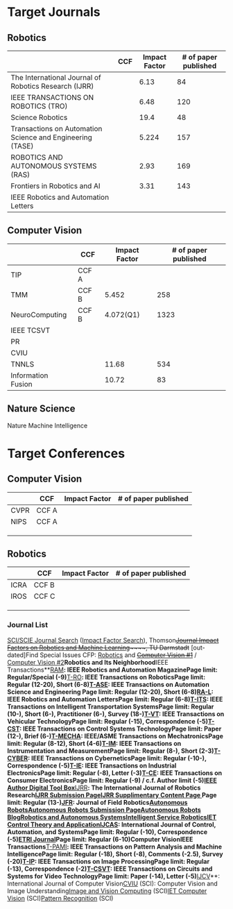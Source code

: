 # Target Journals

## Robotics

|                                                           | CCF  | Impact Factor | # of paper published |
| :-------------------------------------------------------- | ---- | ------------- | -------------------- |
| The International Journal of Robotics Research (IJRR)     |      | 6.13          | 84                   |
| IEEE TRANSACTIONS ON ROBOTICS (TRO)                       |      | 6.48          | 120                  |
| Science Robotics                                          |      | 19.4          | 48                   |
| Transactions on Automation Science and Engineering (TASE) |      | 5.224         | 157                  |
| ROBOTICS AND AUTONOMOUS SYSTEMS (RAS)                     |      | 2.93          | 169                  |
| Frontiers in Robotics and AI                              |      | 3.31          | 143                  |
| IEEE Robotics and Automation Letters                      |      |               |                      |

## Computer Vision

|                    | CCF   | Impact Factor | # of paper published |
| :----------------- | ----- | ------------- | -------------------- |
| TIP                | CCF A |               |                      |
| TMM                | CCF B | 5.452         | 258                  |
| NeuroComputing     | CCF B | 4.072(Q1)     | 1323                 |
| IEEE TCSVT         |       |               |                      |
| PR                 |       |               |                      |
| CVIU               |       |               |                      |
| TNNLS              |       | 11.68         | 534                  |
| Information Fusion |       | 10.72         | 83                   |



## Nature Science

Nature Machine Intelligence



# Target Conferences

## Computer Vision

|      | CCF   | Impact Factor | # of paper published |
| :--- | ----- | ------------- | -------------------- |
| CVPR | CCF A |               |                      |
| NIPS | CCF A |               |                      |
|      |       |               |                      |
|      |       |               |                      |
|      |       |               |                      |

## Robotics

|      | CCF   | Impact Factor | # of paper published |
| :--- | ----- | ------------- | -------------------- |
| ICRA | CCF B |               |                      |
| IROS | CCF C |               |                      |
|      |       |               |                      |
|      |       |               |                      |
|      |       |               |                      |



### Journal List

[SCI/SCIE Journal Search](http://mjl.clarivate.com/) ([Impact Factor Search](https://jcr.clarivate.com/)), Thomson~~[Journal Impact Factors on Robotics and Machine Learning](http://www.ias.informatik.tu-darmstadt.de/Miscellaneous/JournalImpactFactors)~~~~, TU Darmstadt~~ [out-dated]Find Special Issues CFP: [Robotics](http://www.google.com/search?q="special+issue"+site%3Aduerer.usc.edu%2Fpipermail%2Frobotics-worldwide&tbs=qdr:y) and [~~Computer Vision #1~~](http://www.google.com/search?q="special+issue"+site%3Alists.diku.dk%2Fpipermail%2Fimageworld&tbs=qdr:y) / [Computer Vision #2](http://conferences.visionbib.com/Iris-Conferences.html#special)**Robotics and Its Neighborhood**IEEE Transactions**[RAM](http://www.ieee-ras.org/publications/ram)**: IEEE Robotics and Automation MagazinePage limit: Regular/Special (-9)**[T-RO](http://www.ieee-ras.org/publications/t-ro)**: IEEE Transactions on RoboticsPage limit: Regular (12-20), Short (6-8)[T-ASE](http://www.ieee-ras.org/publications/t-ase): IEEE Transactions on Automation Science and Engineering Page limit: Regular (12-20), Short (6-8)[RA-L](http://www.ieee-ras.org/publications/ra-l): IEEE Robotics and Automation LettersPage limit: Regular (6-8)[T-ITS](https://www.ieee-itss.org/its-transactions): IEEE Transactions on Intelligent Transportation SystemsPage limit: Regular (10-), Short (6-), Practitioner (6-), Survey (18-)[T-VT](http://www.it.is.tohoku.ac.jp/~tvt/): IEEE Transactions on Vehicular TechnologyPage limit: Regular (-15), Correspondence (-5)[T-CST](http://ieeecss.org/publication/transactions-control-systems-technology): IEEE Transactions on Control Systems TechnologyPage limit: Paper (12-), Brief (6-)[T-MECHA](http://www.ieee-asme-mechatronics.org/): IEEE/ASME Transactions on MechatronicsPage limit: Regular (8-12), Short (4-6)[T-IM](http://ieee-ims.org/publications/transactions-tim): IEEE Transactions on Instrumentation and MeasurementPage limit: Regular (8-), Short (2-3)[T-CYBER](http://www.ieeesmc.org/publications/transactions-on-cybernetics): IEEE Transactions on CyberneticsPage limit: Regular (-10-), Correspondence (-5)[T-IE](http://www.ieee-ies.org/pubs/transactions-on-industrial-electronics): IEEE Transactions on Industrial ElectronicsPage limit: Regular (-8), Letter (-3)[T-CE](https://cesoc.ieee.org/publications/ieee-transactions-on-consumer-electronics.html): IEEE Transactions on Consumer ElectronicsPage limit: Regular (-9) / c.f. Author limit (-5)[IEEE Author Digital Tool Box](http://www.ieee.org/publications_standards/publications/authors/authors_journals.html)**[IJRR](http://ijr.sagepub.com/)**: The International Journal of Robotics Research[IJRR Submission Page](http://mc.manuscriptcentral.com/ijrr)[IJRR Supplimentary Content Page ](http://www.ijrr.org/)Page limit: Regular (13-)[JFR](http://www.journalfieldrobotics.org/): Journal of Field Robotics[Autonomous Robots](http://www.springer.com/engineering/robotics/journal/10514)[Autonomous Robots Submission Page](http://www.editorialmanager.com/auro/)[Autonomous Robots Blog](http://www.autonomousrobotsblog.com/)[Robotics and Autonomous Systems](http://www.journals.elsevier.com/robotics-and-autonomous-systems)[Intelligent Service Robotics](http://www.springer.com/engineering/robotics/journal/11370)[IET Control Theory and Application](http://digital-library.theiet.org/content/journals/iet-cta)[IJCAS](http://www.ijcas.com/): International Journal of Control, Automation, and SystemsPage limit: Regular (-10), Correspondence (-5)[ETRI Journal](https://onlinelibrary.wiley.com/journal/22337326)Page limit: Regular (6-10)**Computer Vision**IEEE Transactions**[T-PAMI](https://www.computer.org/csdl/journal/tp)**: IEEE Transactions on Pattern Analysis and Machine IntelligencePage limit: Regular (-18), Short (-8), Comments (-2.5), Survey (-20)[T-IP](http://www.signalprocessingsociety.org/publications/periodicals/image-processing/): IEEE Transactions on Image ProcessingPage limit: Regular (-13), Correspondence (-2)[T-CSVT](http://ieee-cas.org/pubs/tcsvt): IEEE Transactions on Circuits and Systems for Video TechnologyPage limit: Paper (-14), Letter (-5)**[IJCV](http://www.springer.com/computer/image+processing/journal/11263)**: International Journal of Computer Vision[CVIU](http://www.journals.elsevier.com/computer-vision-and-image-understanding) (SCI): Computer Vision and Image Understanding[Image and Vision Computing](http://www.journals.elsevier.com/image-and-vision-computing) (SCI)[IET Computer Vision](http://ieeexplore.ieee.org/xpl/RecentIssue.jsp?punumber=4159597) (SCI)[Pattern Recognition](http://www.journals.elsevier.com/pattern-recognition) (SCI)

